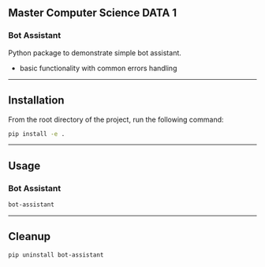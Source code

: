 ## Master Computer Science DATA 1

### Bot Assistant

Python package to demonstrate simple bot assistant.
* basic functionality with common errors handling
---

## Installation

From the root directory of the project, run the following command:

```bash
pip install -e .
```
---

## Usage

### Bot Assistant

```bash
bot-assistant
```
---

## Cleanup

```bash
pip uninstall bot-assistant
```
